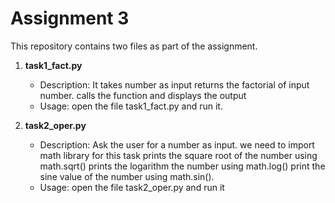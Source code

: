# Assignment 3

This repository contains two files as part of the assignment.



1. **task1_fact.py**
    - Description: It takes number as input
      returns the factorial of input number.
      calls the function and displays the output
    - Usage: open the file task1_fact.py and run it.

2. **task2_oper.py**
    - Description: Ask the user for a number as input.
    we need to import math library for this task
    prints the square root of the number using math.sqrt()
    prints the logarithm the number using math.log()
    print the sine value of the number using math.sin().
    - Usage: open the file task2_oper.py and run it
